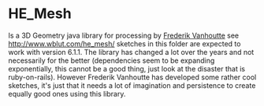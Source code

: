 # HE_Mesh

Is a 3D Geometry java library for processing by [Frederik Vanhoutte](http://www.wblut.com/) see http://www.wblut.com/he_mesh/ sketches in this folder are expected to work with version 6.1.1. The library has changed a lot over the years and not necessarily for the better (dependencies seem to be expanding exponentially, this cannot be a good thing, just look at the disaster that is ruby-on-rails). However Frederik Vanhoutte has developed some rather cool sketches, it's just that it needs a lot of imagination and persistence to create equally good ones using this library.
